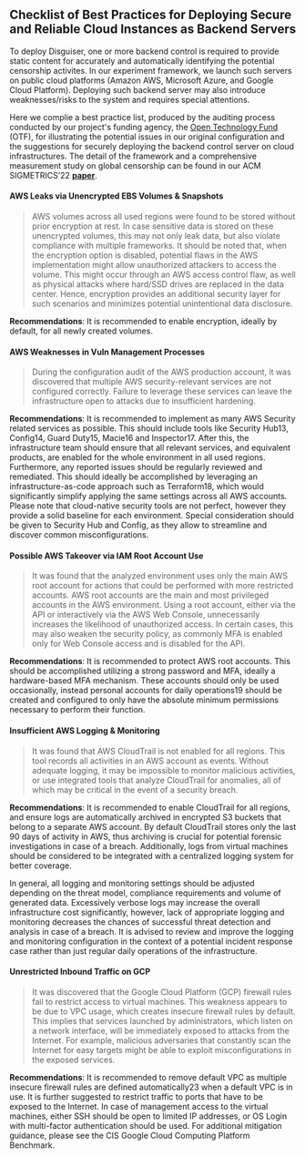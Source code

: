 ## Checklist of Best Practices for Deploying Secure and Reliable Cloud Instances as Backend Servers

To deploy Disguiser, one or more backend control is required to provide static content for accurately and automatically identifying the potential censorship activites. In our experiment framework, we launch such servers on public cloud platforms (Amazon AWS, Microsoft Azure, and Google Cloud Platform). Deploying such backend server may also introduce weaknesses/risks to the system and requires special attentions. 

Here we complie a best practice list, produced by the auditing process conducted by our project's funding agency, the  [Open Technology Fund](https://www.opentech.fund/) (OTF), for illustrating the potential issues in our original configuration and the suggestions for securely deploying the backend control server on cloud infrastructures. The detail of the framework and a comprehensive measurement study on global censorship can be found in our ACM SIGMETRICS’22 **[paper](https://e2ecensor.github.io/assets/pdf/sigmetrics22.pdf)**.

#### AWS Leaks via Unencrypted EBS Volumes & Snapshots 

> AWS volumes across all used regions were found to be stored without prior encryption at rest. In case sensitive data is stored on these unencrypted volumes, this may not only leak data, but also violate compliance with multiple frameworks. It should be noted that, when the encryption option is disabled, potential flaws in the AWS implementation might allow unauthorized attackers to access the volume. This might occur through an AWS access control flaw, as well as physical attacks where hard/SSD drives are replaced in the data center. Hence, encryption provides an additional security layer for such scenarios and minimizes potential unintentional data disclosure. 

**Recommendations**: It is recommended to enable encryption, ideally by default, for all newly created volumes.

#### AWS Weaknesses in Vuln Management Processes

> During the configuration audit of the AWS production account, it was discovered that multiple AWS security-relevant services are not configured correctly. Failure to leverage these services can leave the infrastructure open to attacks due to insufficient hardening.

**Recommendations**: It is recommended to implement as many AWS Security related services as possible. This should include tools like Security Hub13, Config14, Guard Duty15, Macie16 and Inspector17. After this, the infrastructure team should ensure that all relevant services, and equivalent products, are enabled for the whole environment in all used regions. Furthermore, any reported issues should be regularly reviewed and remediated. This should ideally be accomplished by leveraging an infrastructure-as-code approach such as Terraform18, which would significantly simplify applying the same settings across all AWS accounts. Please note that cloud-native security tools are not perfect, however they provide a solid baseline for each environment. Special consideration should be given to Security Hub and Config, as they allow to streamline and discover common misconfigurations.

#### Possible AWS Takeover via IAM Root Account Use

> It was found that the analyzed environment uses only the main AWS root account for actions that could be performed with more restricted accounts. AWS root accounts are the main and most privileged accounts in the AWS environment. Using a root account, either via the API or interactively via the AWS Web Console, unnecessarily increases the likelihood of unauthorized access. In certain cases, this may also weaken the security policy, as commonly MFA is enabled only for Web Console access and is disabled for the API.

**Recommendations**: It is recommended to protect AWS root accounts. This should be accomplished utilizing a strong password and MFA, ideally a hardware-based MFA mechanism. These accounts should only be used occasionally, instead personal accounts for daily operations19 should be created and configured to only have the absolute minimum permissions necessary to perform their function.

#### Insufficient AWS Logging & Monitoring

> It was found that AWS CloudTrail is not enabled for all regions. This tool records all activities in an AWS account as events. Without adequate logging, it may be impossible to monitor malicious activities, or use integrated tools that analyze CloudTrail for anomalies, all of which may be critical in the event of a security breach.


**Recommendations**: It is recommended to enable CloudTrail for all regions, and ensure logs are automatically archived in encrypted S3 buckets that belong to a separate AWS account. By default CloudTrail stores only the last 90 days of activity in AWS, thus archiving is crucial for potential forensic investigations in case of a breach. Additionally, logs from virtual machines should be considered to be integrated with a centralized logging system for better coverage.

In general, all logging and monitoring settings should be adjusted depending on the threat model, compliance requirements and volume of generated data. Excessively verbose logs may increase the overall infrastructure cost significantly, however, lack of appropriate logging and monitoring decreases the chances of successful threat detection and analysis in case of a breach. It is advised to review and improve the logging and monitoring configuration in the context of a potential incident response case rather than just regular daily operations of the infrastructure.


#### Unrestricted Inbound Traffic on GCP

> It was discovered that the Google Cloud Platform (GCP) firewall rules fail to restrict access to virtual machines. This weakness appears to be due to VPC usage, which creates insecure firewall rules by default. This implies that services launched by administrators, which listen on a network interface, will be immediately exposed to attacks from the Internet. For example, malicious adversaries that constantly scan the Internet for easy targets might be able to exploit misconfigurations in the exposed services.

**Recommendations**: It is recommended to remove default VPC as multiple insecure firewall rules are defined automatically23 when a default VPC is in use. It is further suggested to restrict traffic to ports that have to be exposed to the Internet. In case of management access to the virtual machines, either SSH should be open to limited IP addresses, or OS Login with multi-factor authentication should be used. For additional mitigation guidance, please see the CIS Google Cloud Computing Platform Benchmark.


















